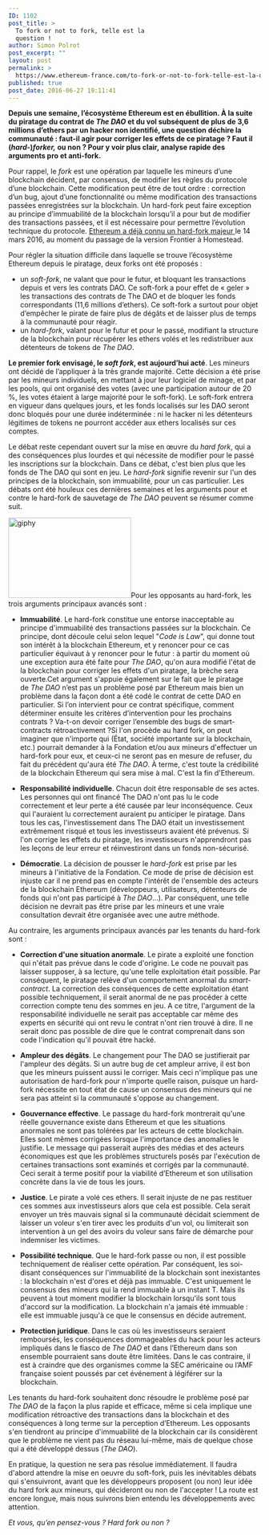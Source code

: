 ```yaml
---
ID: 1102
post_title: >
  To fork or not to fork, telle est la
  question !
author: Simon Polrot
post_excerpt: ""
layout: post
permalink: >
  https://www.ethereum-france.com/to-fork-or-not-to-fork-telle-est-la-question/
published: true
post_date: 2016-06-27 19:11:41
---
```

<p style="text-align: left;"><strong>Depuis une semaine, l’écosystème Ethereum est en ébullition. À la suite du piratage du contrat de <i>The DAO</i> et du vol subséquent de plus de 3,6 millions d’ethers par un hacker non identifié, une question déchire la communauté : faut-il agir pour corriger les effets de ce piratage ? Faut il (<em>hard</em>-)<i>forker,</i> ou non ? Pour y voir plus clair, analyse rapide des arguments pro et anti-fork.</strong></p>
<p style="text-align: left;"><span style="font-weight: 400;">Pour rappel, le </span><i><span style="font-weight: 400;">fork</span></i><span style="font-weight: 400;"> est une opération par laquelle les mineurs d’une blockchain décident, par consensus, de modifier les règles du protocole d’une blockchain. Cette modification peut être de tout ordre : correction d’un bug, ajout d’une fonctionnalité ou même modification des transactions passées enregistrées sur la blockchain. Un hard-fork peut faire exception au principe d’immuabilité de la blockchain lorsqu’il a pour but de modifier des transactions passées, et il est nécessaire pour permettre l’évolution technique du protocole. <a href="https://www.ethereum-france.com/homestead-est-arrive/"><span style="text-decoration: underline;">Ethereum a déjà connu un hard-fork majeur</span> </a></span><span style="font-weight: 400;">le 14 mars 2016, au moment du passage de la version Frontier à Homestead</span><span style="font-weight: 400;">.</span></p>
<p style="text-align: left;"><span style="font-weight: 400;">Pour régler la situation difficile dans laquelle se trouve l’écosystème Ethereum depuis le piratage, deux forks ont été proposés :</span></p>

<ul style="text-align: left;">
 	<li style="font-weight: 400;"><span style="font-weight: 400;">un <em>soft-fork</em>, ne valant que pour le futur, et bloquant les transactions depuis et vers les contrats DAO. Ce soft-fork a pour effet de « geler » les transactions des contrats de The DAO et de bloquer les fonds correspondants (11,6 millions d’ethers). Ce soft-fork a surtout pour objet d’empêcher le pirate de faire plus de dégâts et de laisser plus de temps à la communauté pour réagir.</span></li>
 	<li style="font-weight: 400;"><span style="font-weight: 400;">un <em>hard-fork</em>, valant pour le futur et pour le passé, modifiant la structure de la blockchain pour récupérer les ethers volés et les redistribuer aux détenteurs de tokens de </span><i><span style="font-weight: 400;">The DAO</span></i><span style="font-weight: 400;">.</span></li>
</ul>
<p style="text-align: left;"><b>Le premier fork envisagé, le </b><b><i>soft fork</i></b><b>, est aujourd’hui acté</b><span style="font-weight: 400;">. Les mineurs ont décidé de l’appliquer à la très grande majorité. Cette décision a été prise par les mineurs individuels, en mettant à jour leur logiciel de minage, et par les pools, qui ont organisé des votes (avec une participation autour de 20 %, les votes étaient à large majorité pour le soft-fork). Le soft-fork entrera en vigueur dans quelques jours, et les fonds localisés sur les DAO seront donc bloqués pour une durée indéterminée : ni le hacker ni les détenteurs légitimes de tokens ne pourront accéder aux ethers localisés sur ces comptes.</span></p>
<p style="text-align: left;"><span style="font-weight: 400;">Le débat reste cependant ouvert sur la mise en œuvre du </span><i><span style="font-weight: 400;">hard fork</span></i><span style="font-weight: 400;">, qui a des conséquences plus lourdes et qui nécessite de modifier pour le passé les inscriptions sur la blockchain. Dans ce débat, c'est bien plus que les fonds de The DAO qui sont en jeu. Le </span><i><span style="font-weight: 400;">hard-fork</span></i><span style="font-weight: 400;"> signifie revenir sur l'un des principes de la blockchain, son immuabilité, pour un cas particulier. Les débats ont été houleux ces dernières semaines et les arguments pour et contre le hard-fork de sauvetage de </span><i><span style="font-weight: 400;">The DAO</span></i><span style="font-weight: 400;"> peuvent se résumer comme suit.</span></p>
<p style="text-align: left;"><span style="font-weight: 400;">
<img class="alignright size-full wp-image-1112" src="https://www.ethereum-france.com/wp-content/uploads/2016/06/giphy.gif" alt="giphy" width="245" height="160" />Pour les opposants au hard-fork, les trois arguments principaux avancés sont :</span></p>

<ul>
 	<li><strong>Immuabilité</strong><span style="font-weight: 400;">. Le hard-fork constitue une entorse inacceptable au principe d'immuabilité des transactions passées sur la blockchain. Ce principe, dont découle celui selon lequel "</span><i><span style="font-weight: 400;">Code is Law</span></i><span style="font-weight: 400;">", qui donne tout son intérêt à la blockchain Ethereum, et y renoncer pour ce cas particulier équivaut à y renoncer pour le futur : à partir du moment où une exception aura été faite pour </span><i><span style="font-weight: 400;">The DAO</span></i><span style="font-weight: 400;"><span style="font-weight: 400;">, qu'on aura modifié l'état de la blockchain pour corriger les effets d'un piratage, la brèche sera ouverte.</span></span><span style="font-weight: 400;">Cet argument s'appuie également sur le fait que le piratage de <i>The DAO</i></span><span style="font-weight: 400;"><span style="font-weight: 400;"> n’est pas un problème posé par Ethereum mais bien un problème dans la façon dont a été codé le contrat de cette DAO en particulier. Si l’on intervient pour ce contrat spécifique, comment déterminer ensuite les critères d’intervention pour les prochains contrats ? Va-t-on devoir corriger l’ensemble des bugs de smart-contracts rétroactivement ?</span></span>Si l'on procède au hard fork, on peut imaginer que n'importe qui (État, société importante sur la blockchain, etc.) pourrait demander à la Fondation et/ou aux mineurs d'effectuer un hard-fork pour eux, et ceux-ci ne seront pas en mesure de refuser, du fait du précédent qu'aura été <em>The DAO</em>. À terme, c'est toute la crédibilité de la blockchain Ethereum qui sera mise à mal. C'est la fin d'Ethereum.<em> </em></li>
</ul>
<ul style="text-align: left;">
 	<li><strong>Responsabilité individuelle</strong><span style="font-weight: 400;">. Chacun doit être responsable de ses actes. Les personnes qui ont financé The DAO n'ont pas lu le code correctement et leur perte a été causée par leur inconséquence. Ceux qui l'auraient lu correctement auraient pu anticiper le piratage. Dans tous les cas, l'investissement dans The DAO était un investissement extrêmement risqué et tous les investisseurs avaient été prévenus. Si l'on corrige les effets du piratage, les investisseurs n'apprendront pas les leçons de leur erreur et réinvestiront dans un fonds non-sécurisé.</span></li>
</ul>
<ul style="text-align: left;">
 	<li><strong>Démocratie</strong><span style="font-weight: 400;">. La décision de pousser le </span><i><span style="font-weight: 400;">hard-fork</span></i><span style="font-weight: 400;"> est prise par les mineurs à l'initiative de la Fondation. Ce mode de prise de décision est injuste car il ne prend pas en compte l'intérêt de l'ensemble des acteurs de la blockchain Ethereum (développeurs, utilisateurs, détenteurs de fonds qui n'ont pas participé à </span><i><span style="font-weight: 400;">The DAO</span></i><span style="font-weight: 400;">…). Par conséquent, une telle décision ne devrait pas être prise par les mineurs et une vraie consultation devrait être organisée avec une autre méthode.</span></li>
</ul>
<p style="text-align: left;"><span style="font-weight: 400;">Au contraire, les arguments principaux avancés par les tenants du hard-fork sont :</span></p>

<ul style="text-align: left;">
 	<li><strong>Correction d'une situation anormale</strong><span style="font-weight: 400;">. Le pirate a exploité une fonction qui n'était pas prévue dans le code d'origine. Le code ne pouvait pas laisser supposer, à sa lecture, qu'une telle exploitation était possible. Par conséquent, le piratage relève d'un comportement anormal du </span><i><span style="font-weight: 400;">smart-contract</span></i><span style="font-weight: 400;">. La correction des conséquences de cette exploitation étant possible techniquement, il serait anormal de ne pas procéder à cette correction compte tenu des sommes en jeu. A ce titre, l'argument de la responsabilité individuelle ne serait pas acceptable car même des experts en sécurité qui ont revu le contrat n'ont rien trouvé à dire. Il ne serait donc pas possible de dire que le contrat comprenait dans son code l'indication qu'il pouvait être hacké.</span></li>
</ul>
<ul style="text-align: left;">
 	<li><strong>Ampleur des dégâts</strong>. Le changement pour The DAO se justifierait par l'ampleur des dégâts. Si un autre bug de cet ampleur arrive, il est bon que les mineurs puissent aussi le corriger. Mais ceci n'implique pas une autorisation de hard-fork pour n'importe quelle raison, puisque un hard-fork nécessite en tout état de cause un consensus des mineurs qui ne sera pas atteint si la communauté s'oppose au changement.</li>
</ul>
<ul style="text-align: left;">
 	<li><strong>Gouvernance effective</strong>. Le passage du hard-fork montrerait qu'une réelle gouvernance existe dans Ethereum et que les situations anormales ne sont pas tolérées par les acteurs de cette blockchain. Elles sont mêmes corrigées lorsque l'importance des anomalies le justifie. Le message qui passerait auprès des médias et des acteurs économiques est que les problèmes structurels posés par l'exécution de certaines transactions sont examinés et corrigés par la communauté. Ceci serait à terme positif pour la viabilité d’Ethereum et son utilisation concrète dans la vie de tous les jours.</li>
</ul>
<ul style="text-align: left;">
 	<li><strong>Justice</strong><span style="font-weight: 400;">. Le pirate a volé ces ethers. Il serait injuste de ne pas restituer ces sommes aux investisseurs alors que cela est possible. Cela serait envoyer un très mauvais signal si la communauté décidait sciemment de laisser un voleur s'en tirer avec les produits d'un vol, ou limiterait son intervention à un gel des avoirs du voleur sans faire de démarche pour indemniser les victimes.</span></li>
</ul>
<ul style="text-align: left;">
 	<li><strong>Possibilité technique</strong><span style="font-weight: 400;">. Que le hard-fork passe ou non, il est possible techniquement de réaliser cette opération. Par conséquent, les soi-disant conséquences sur l'immuabilité de la blockchain sont inexistantes : la blockchain n'est d'ores et déjà pas immuable. C'est uniquement le consensus des mineurs qui la rend immuable à un instant T. Mais ils peuvent à tout moment modifier la blockchain lorsqu'ils sont tous d'accord sur la modification. La blockchain n'a jamais été immuable : elle est immuable jusqu'à ce que le consensus en décide autrement.</span></li>
</ul>
<ul style="text-align: left;">
 	<li><strong>Protection juridique</strong><span style="font-weight: 400;">. Dans le cas où les investisseurs seraient remboursés, les conséquences dommageables du hack pour les acteurs impliqués dans le fiasco de <em>The DAO</em> et dans l’Ethereum dans son ensemble pourraient sans doute être limitées. Dans le cas contraire, il est à craindre que des organismes comme la SEC américaine ou l’AMF française soient poussés par cet événement à légiférer sur la blockchain.</span></li>
</ul>
<p style="text-align: left;"><span style="font-weight: 400;">L</span><span style="font-weight: 400;">es tenants du hard-fork souhaitent donc résoudre le problème posé par </span><i><span style="font-weight: 400;">The DAO</span></i><span style="font-weight: 400;"> de la façon la plus rapide et efficace, même si cela implique une modification rétroactive des transactions dans la blockchain et des conséquences à long terme sur la perception d’Ethereum. Les opposants s'en tiendront au principe d'immuabilité de la blockchain car ils considèrent que le problème ne vient pas du réseau lui-même, mais de quelque chose qui a été développé dessus (</span><i><span style="font-weight: 400;">The DAO</span></i><span style="font-weight: 400;">).</span></p>
<p style="text-align: left;">En pratique, la question ne sera pas résolue immédiatement. Il faudra d'abord attendre la mise en oeuvre du soft-fork, puis les inévitables débats qui s'ensuivront, avant que les développeurs proposent (ou non) leur idée du hard fork aux mineurs, qui décideront ou non de l'accepter ! La route est encore longue, mais nous suivrons bien entendu les développements avec attention.</p>
<p style="text-align: left;"><em><span style="font-weight: 400;">Et vous, qu’en pensez-vous ? Hard fork ou non ?</span></em></p>